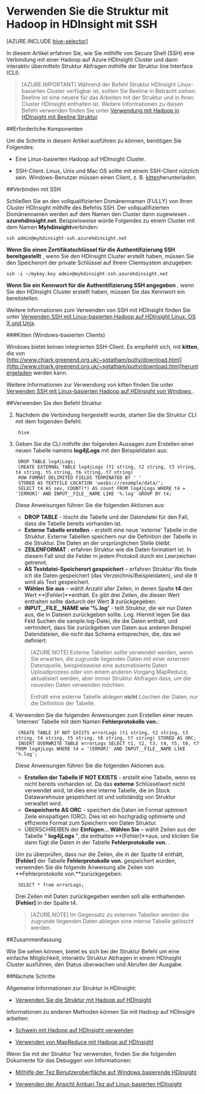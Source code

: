 <properties
   pageTitle="Verwenden Sie die Struktur-Verwaltungsshell in HDInsight (Hadoop) | Microsoft Azure"
   description="Erfahren Sie, wie die Struktur mit einem HDInsight Linux-basierten Cluster Verwaltungsshell. Sie werden erfahren Sie, wie die Verbindung zum Cluster HDInsight mithilfe von SSh und dann verwenden Sie die Verwaltungsshell Struktur, interaktiv Abfragen auszuführen."
   services="hdinsight"
   documentationCenter=""
   authors="Blackmist"
   manager="jhubbard"
   editor="cgronlun"
    tags="azure-portal"/>

<tags
   ms.service="hdinsight"
   ms.devlang="na"
   ms.topic="article"
   ms.tgt_pltfrm="na"
   ms.workload="big-data"
   ms.date="10/04/2016"
   ms.author="larryfr"/>

# <a name="use-hive-with-hadoop-in-hdinsight-with-ssh"></a>Verwenden Sie die Struktur mit Hadoop in HDInsight mit SSH

[AZURE.INCLUDE [hive-selector](../../includes/hdinsight-selector-use-hive.md)]

In diesem Artikel erfahren Sie, wie Sie mithilfe von Secure Shell (SSH) eine Verbindung mit einer Hadoop auf Azure HDInsight Cluster und dann interaktiv übermitteln Struktur Abfragen mithilfe der Struktur line Interface (CLI).

> [AZURE.IMPORTANT] Während der Befehl Struktur HDInsight Linux-basierten Cluster verfügbar ist, sollten Sie Beeline in Betracht ziehen. Beeline ist eine neuere für das Arbeiten mit der Struktur und in Ihren Cluster HDInsight enthalten ist. Weitere Informationen zu diesen Befehl verwenden finden Sie unter [Verwendung mit Hadoop in HDInsight mit Beeline Struktur](hdinsight-hadoop-use-hive-beeline.md).

##<a name="a-idprereqaprerequisites"></a><a id="prereq"></a>Erforderliche Komponenten

Um die Schritte in diesem Artikel ausführen zu können, benötigen Sie Folgendes:

* Eine Linux-basierten Hadoop auf HDInsight Cluster.

* SSH-Client. Linux, Unix und Mac OS sollte mit einem SSH-Client nützlich sein. Windows-Benutzer müssen einen Client, z. B. [kitten](http://www.chiark.greenend.org.uk/~sgtatham/putty/download.html)herunterladen.

##<a name="a-idsshaconnect-with-ssh"></a><a id="ssh"></a>Verbinden mit SSH

Schließen Sie an den vollqualifizierten Domänennamen (FULLY) von Ihren Cluster HDInsight mithilfe des Befehls SSH. Der vollqualifizierten Domänennamen werden auf dem Namen den Cluster dann zugewiesen **. azurehdinsight.net**. Beispielsweise würde Folgendes zu einem Cluster mit dem Namen **Myhdinsight**verbinden:

    ssh admin@myhdinsight-ssh.azurehdinsight.net

**Wenn Sie einen Zertifikatschlüssel für die Authentifizierung SSH bereitgestellt** , wenn Sie den HDInsight Cluster erstellt haben, müssen Sie den Speicherort der private Schlüssel auf Ihrem Clientsystem anzugeben:

    ssh -i ~/mykey.key admin@myhdinsight-ssh.azurehdinsight.net

**Wenn Sie ein Kennwort für die Authentifizierung SSH angegeben** , wenn Sie den HDInsight Cluster erstellt haben, müssen Sie das Kennwort ein bereitstellen.

Weitere Informationen zum Verwenden von SSH mit HDInsight finden Sie unter [Verwenden SSH mit Linux-basierten Hadoop auf HDInsight Linux, OS X und Unix](hdinsight-hadoop-linux-use-ssh-unix.md).

###<a name="putty-windows-based-clients"></a>Kitten (Windows-basierten Clients)

Windows bietet keinen integrierten SSH-Client. Es empfiehlt sich, mit **kitten**, die von [http://www.chiark.greenend.org.uk/~sgtatham/putty/download.html](http://www.chiark.greenend.org.uk/~sgtatham/putty/download.html)heruntergeladen werden kann.

Weitere Informationen zur Verwendung von kitten finden Sie unter [Verwenden SSH mit Linux-basierten Hadoop auf HDInsight von Windows ](hdinsight-hadoop-linux-use-ssh-windows.md).

##<a name="a-idhiveause-the-hive-command"></a><a id="hive"></a>Verwenden Sie den Befehl Struktur

2. Nachdem die Verbindung hergestellt wurde, starten Sie die Struktur CLI mit dem folgenden Befehl:

        hive

3. Geben Sie die CLI mithilfe der folgenden Aussagen zum Erstellen einer neuen Tabelle namens **log4jLogs** mit den Beispieldaten aus:

        DROP TABLE log4jLogs;
        CREATE EXTERNAL TABLE log4jLogs (t1 string, t2 string, t3 string, t4 string, t5 string, t6 string, t7 string)
        ROW FORMAT DELIMITED FIELDS TERMINATED BY ' '
        STORED AS TEXTFILE LOCATION 'wasbs:///example/data/';
        SELECT t4 AS sev, COUNT(*) AS count FROM log4jLogs WHERE t4 = '[ERROR]' AND INPUT__FILE__NAME LIKE '%.log' GROUP BY t4;

    Diese Anweisungen führen Sie die folgenden Aktionen aus:

    * **DROP TABLE** - löscht die Tabelle und der Datendatei für den Fall, dass die Tabelle bereits vorhanden ist.
    * **Externe Tabelle erstellen** - erstellt eine neue 'externe' Tabelle in die Struktur. Externe Tabellen speichern nur die Definition der Tabelle in die Struktur. Die Daten an der ursprünglichen Stelle bleibt.
    * **ZEILENFORMAT** : erfahren Struktur wie die Daten formatiert ist. In diesem Fall sind die Felder in jedem Protokoll durch ein Leerzeichen getrennt.
    * **AS Textdatei-Speicherort gespeichert** – erfahren Struktur Wo finde ich die Daten gespeichert (das Verzeichnis/Beispieldaten), und die It wird als Text gespeichert.
    * **Wählen Sie aus** – wählt Anzahl aller Zeilen, in denen Spalte **t4** den Wert **[Fehler]**enthält. Es gibt drei Zeilen, die diesen Wert enthalten sollte dadurch der Wert **3** zurückgegeben.
    * **INPUT__FILE__NAME wie '%.log'** - teilt Struktur, die wir nur Daten aus, die in Dateien zurückgeben sollte. Log. Hiermit legen Sie das Feld Suchen die sample.log-Datei, die die Daten enthält, und verhindert, dass Sie zurückgeben von Daten aus anderen Beispiel Datendateien, die nicht das Schema entsprechen, die, das wir definiert.

    > [AZURE.NOTE] Externe Tabellen sollte verwendet werden, wenn Sie erwarten, die zugrunde liegenden Daten mit einer externen Datenquelle, beispielsweise eine automatisierte Daten Uploadprozess oder von einem anderen Vorgang MapReduce, aktualisiert werden, aber immer Struktur Abfragen dass, um die neuesten Daten verwenden möchten.
    >
    > Enthält eine externe Tabelle ablegen **nicht** Löschen der Daten, nur die Definition der Tabelle.

4. Verwenden Sie die folgenden Anweisungen zum Erstellen einer neuen 'internen' Tabelle mit dem Namen **Fehlerprotokolle von.**:

        CREATE TABLE IF NOT EXISTS errorLogs (t1 string, t2 string, t3 string, t4 string, t5 string, t6 string, t7 string) STORED AS ORC;
        INSERT OVERWRITE TABLE errorLogs SELECT t1, t2, t3, t4, t5, t6, t7 FROM log4jLogs WHERE t4 = '[ERROR]' AND INPUT__FILE__NAME LIKE '%.log';

    Diese Anweisungen führen Sie die folgenden Aktionen aus:

    * **Erstellen der Tabelle IF NOT EXISTS** - erstellt eine Tabelle, wenn es nicht bereits vorhanden ist. Da das **externe** Schlüsselwort nicht verwendet wird, ist dies eine interne Tabelle, die im Stock Datawarehouse gespeichert ist und vollständig von Struktur verwaltet wird.
    * **Gespeicherte AS ORC** - speichert die Daten im Format optimiert Zeile einspaltigen (ORC). Dies ist ein hochgradig optimierte und effiziente Format zum Speichern von Daten Struktur.
    * ÜBERSCHREIBEN der **Einfügen... Wählen Sie** – wählt Zeilen aus der Tabelle " **log4jLogs** ", die enthalten **[Fehler]**aus, und klicken Sie dann fügt die Daten in der Tabelle **Fehlerprotokolle von.** .

    Um zu überprüfen, dass nur die Zeilen, die in der Spalte t4 enthält, **[Fehler]** der Tabelle **Fehlerprotokolle von.** gespeichert wurden, verwenden Sie die folgende Anweisung alle Zeilen von **Fehlerprotokolle von.**zurückgegeben:

        SELECT * from errorLogs;

    Drei Zeilen mit Daten zurückgegeben werden soll alle enthaltenden **[Fehler]** in der Spalte t4.

    > [AZURE.NOTE] Im Gegensatz zu externen Tabellen werden die zugrunde liegenden Daten ablegen eine interne Tabelle gelöscht werden.

##<a name="a-idsummaryasummary"></a><a id="summary"></a>Zusammenfassung

Wie Sie sehen können, bietet es sich bei der Struktur Befehl um eine einfache Möglichkeit, interaktiv Struktur Abfragen in einem HDInsight Cluster ausführen, den Status überwachen und Abrufen der Ausgabe.

##<a name="a-idnextstepsanext-steps"></a><a id="nextsteps"></a>Nächste Schritte

Allgemeine Informationen zur Struktur in HDInsight:

* [Verwenden Sie die Struktur mit Hadoop auf HDInsight](hdinsight-use-hive.md)

Informationen zu anderen Methoden können Sie mit Hadoop auf HDInsight arbeiten:

* [Schwein mit Hadoop auf HDInsight verwenden](hdinsight-use-pig.md)

* [Verwenden von MapReduce mit Hadoop auf HDInsight](hdinsight-use-mapreduce.md)

Wenn Sie mit der Struktur Tez verwenden, finden Sie die folgenden Dokumente für das Debuggen von Informationen:

* [Mithilfe der Tez Benutzeroberfläche auf Windows basierende HDInsight](hdinsight-debug-tez-ui.md)

* [Verwenden der Ansicht Ambari Tez auf Linux-basierten HDInsight](hdinsight-debug-ambari-tez-view.md)

[hdinsight-sdk-documentation]: http://msdnstage.redmond.corp.microsoft.com/library/dn479185.aspx

[azure-purchase-options]: http://azure.microsoft.com/pricing/purchase-options/
[azure-member-offers]: http://azure.microsoft.com/pricing/member-offers/
[azure-free-trial]: http://azure.microsoft.com/pricing/free-trial/

[apache-tez]: http://tez.apache.org
[apache-hive]: http://hive.apache.org/
[apache-log4j]: http://en.wikipedia.org/wiki/Log4j
[hive-on-tez-wiki]: https://cwiki.apache.org/confluence/display/Hive/Hive+on+Tez
[import-to-excel]: http://azure.microsoft.com/documentation/articles/hdinsight-connect-excel-power-query/


[hdinsight-use-oozie]: hdinsight-use-oozie.md
[hdinsight-analyze-flight-data]: hdinsight-analyze-flight-delay-data.md

[putty]: http://www.chiark.greenend.org.uk/~sgtatham/putty/download.html

[hdinsight-provision]: hdinsight-provision-clusters.md
[hdinsight-submit-jobs]: hdinsight-submit-hadoop-jobs-programmatically.md
[hdinsight-upload-data]: hdinsight-upload-data.md



[powershell-here-strings]: http://technet.microsoft.com/library/ee692792.aspx


[img-hdi-hive-powershell-output]: ./media/hdinsight-use-hive/HDI.Hive.PowerShell.Output.png

